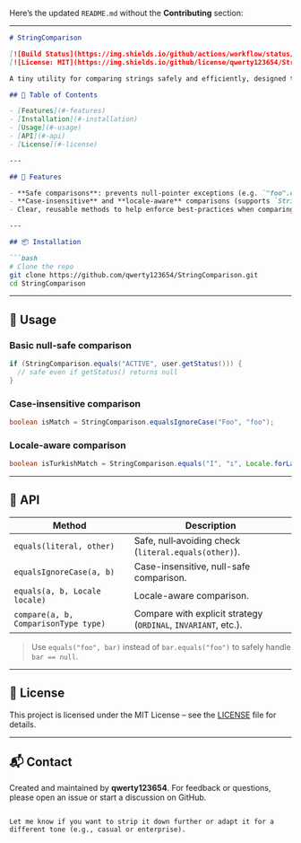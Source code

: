 Here’s the updated `README.md` without the **Contributing** section:

---

````markdown
# StringComparison

[![Build Status](https://img.shields.io/github/actions/workflow/status/qwerty123654/StringComparison/ci.yml?branch=main)](#)
[![License: MIT](https://img.shields.io/github/license/qwerty123654/StringComparison)](#LICENSE)

A tiny utility for comparing strings safely and efficiently, designed to help prevent unintended `NullPointerExceptions` and support flexible comparison strategies.

## 🧩 Table of Contents

- [Features](#-features)  
- [Installation](#-installation)  
- [Usage](#-usage)  
- [API](#-api)  
- [License](#-license)

---

## 🎯 Features

- **Safe comparisons**: prevents null-pointer exceptions (e.g. `"foo".equals(bar)`).
- **Case-insensitive** and **locale-aware** comparisons (supports `StringComparison`–style strategies).
- Clear, reusable methods to help enforce best-practices when comparing strings.

---

## 📦 Installation

```bash
# Clone the repo
git clone https://github.com/qwerty123654/StringComparison.git
cd StringComparison
````

---

## 🚀 Usage

### Basic null-safe comparison

```java
if (StringComparison.equals("ACTIVE", user.getStatus())) {
  // safe even if getStatus() returns null
}
```

### Case-insensitive comparison

```java
boolean isMatch = StringComparison.equalsIgnoreCase("Foo", "foo");
```

### Locale-aware comparison

```java
boolean isTurkishMatch = StringComparison.equals("I", "ı", Locale.forLanguageTag("tr-TR"));
```

---

## 🧰 API

| Method                               | Description                                                    |
| ------------------------------------ | -------------------------------------------------------------- |
| `equals(literal, other)`             | Safe, null‑avoiding check (`literal.equals(other)`).           |
| `equalsIgnoreCase(a, b)`             | Case-insensitive, null-safe comparison.                        |
| `equals(a, b, Locale locale)`        | Locale-aware comparison.                                       |
| `compare(a, b, ComparisonType type)` | Compare with explicit strategy (`ORDINAL`, `INVARIANT`, etc.). |

> Use `equals("foo", bar)` instead of `bar.equals("foo")` to safely handle `bar == null`.

---

## 📝 License

This project is licensed under the MIT License – see the [LICENSE](LICENSE) file for details.

---

## 📬 Contact

Created and maintained by **qwerty123654**. For feedback or questions, please open an issue or start a discussion on GitHub.

```

Let me know if you want to strip it down further or adapt it for a different tone (e.g., casual or enterprise).
```
